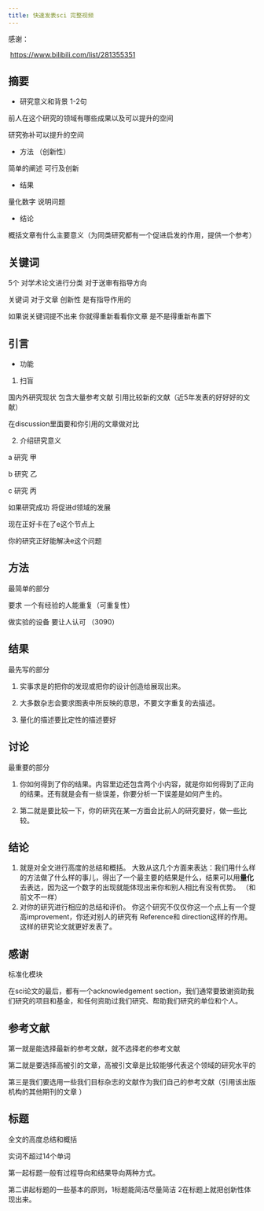 ```yaml
---
title: 快速发表sci 完整视频
---
```


感谢：

​	https://www.bilibili.com/list/281355351 

## 摘要

- 研究意义和背景 1-2句

前人在这个研究的领域有哪些成果以及可以提升的空间

研究弥补可以提升的空间

- 方法 （创新性）

简单的阐述   可行及创新

- 结果

量化数字 说明问题

- 结论

概括文章有什么主要意义（为同类研究都有一个促进启发的作用，提供一个参考）

## 关键词

5个 对学术论文进行分类 对于送审有指导方向

关键词 对于文章 创新性 是有指导作用的

如果说关键词提不出来 你就得重新看看你文章 是不是得重新布置下

## 引言

- 功能

1. 扫盲

国内外研究现状 包含大量参考文献 引用比较新的文献（近5年发表的好好好的文献）

在discussion里面要和你引用的文章做对比

2. 介绍研究意义

a 研究 甲

b 研究 乙

c 研究 丙

如果研究成功 将促进d领域的发展

现在正好卡在了e这个节点上

你的研究正好能解决e这个问题

## 方法

最简单的部分

要求 一个有经验的人能重复（可重复性）

做实验的设备 要让人认可 （3090）

## 结果

最先写的部分

1.  实事求是的把你的发现或把你的设计创造给展现出来。 

2.  大多数杂志会要求图表中所反映的意思，不要文字重复的去描述。 

3.  量化的描述要比定性的描述要好

## 讨论

最重要的部分

1. 你如何得到了你的结果。内容里边还包含两个小内容，就是你如何得到了正向的结果。还有就是会有一些误差，你要分析一下误差是如何产生的。 

2. 第二就是要比较一下，你的研究在某一方面会比前人的研究要好，做一些比较。 

## 结论

1. 就是对全文进行高度的总结和概括。 大致从这几个方面来表达：我们用什么样的方法做了什么样的事儿，得出了一个最主要的结果是什么，结果可以用**量化**去表达，因为这一个数字的出现就能体现出来你和别人相比有没有优势。 （和前文不一样）
2.  对你的研究进行相应的总结和评价。 你这个研究不仅仅你这一个点上有一个提高improvement，你还对别人的研究有 Reference和 direction这样的作用。这样的研究论文就更好发表了。 


## 感谢

标准化模块

在sci论文的最后，都有一个acknowledgement section，我们通常要致谢资助我们研究的项目和基金，和任何资助过我们研究、帮助我们研究的单位和个人。 

## 参考文献

第一就是能选择最新的参考文献，就不选择老的参考文献

第二就是要选择高被引的文章，高被引文章是比较能够代表这个领域的研究水平的

第三是我们要选用一些我们目标杂志的文献作为我们自己的参考文献（引用该出版机构的其他期刊的文章 ）

## 标题

全文的高度总结和概括

实词不超过14个单词

第一起标题一般有过程导向和结果导向两种方式。 

第二讲起标题的一些基本的原则，1标题能简洁尽量简洁 2在标题上就把创新性体现出来。 